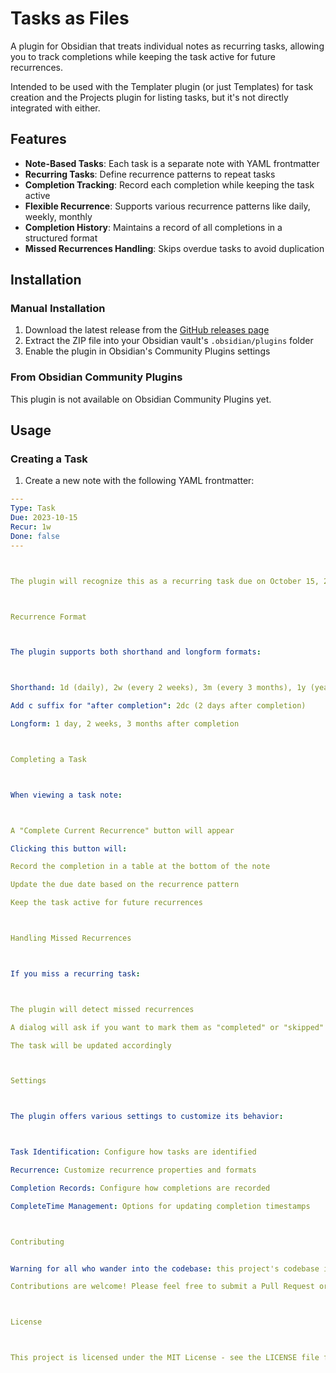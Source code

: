 # Tasks as Files

A plugin for Obsidian that treats individual notes as recurring tasks, allowing you to track completions while keeping the task active for future recurrences.

Intended to be used with the Templater plugin (or just Templates) for task creation and the Projects plugin for listing tasks, but it's not directly integrated with either. 

## Features

- **Note-Based Tasks**: Each task is a separate note with YAML frontmatter
- **Recurring Tasks**: Define recurrence patterns to repeat tasks
- **Completion Tracking**: Record each completion while keeping the task active
- **Flexible Recurrence**: Supports various recurrence patterns like daily, weekly, monthly
- **Completion History**: Maintains a record of all completions in a structured format
- **Missed Recurrences Handling**: Skips overdue tasks to avoid duplication

## Installation

### Manual Installation

1. Download the latest release from the [GitHub releases page](https://github.com/yourusername/obsidian-tasks-as-files/releases)
2. Extract the ZIP file into your Obsidian vault's `.obsidian/plugins` folder
3. Enable the plugin in Obsidian's Community Plugins settings

### From Obsidian Community Plugins 

This plugin is not available on Obsidian Community Plugins yet. 

## Usage

### Creating a Task

1. Create a new note with the following YAML frontmatter:

```yaml
---
Type: Task
Due: 2023-10-15
Recur: 1w
Done: false
---



The plugin will recognize this as a recurring task due on October 15, 2023, that repeats weekly.



Recurrence Format



The plugin supports both shorthand and longform formats:



Shorthand: 1d (daily), 2w (every 2 weeks), 3m (every 3 months), 1y (yearly)

Add c suffix for "after completion": 2dc (2 days after completion)

Longform: 1 day, 2 weeks, 3 months after completion



Completing a Task



When viewing a task note:



A "Complete Current Recurrence" button will appear

Clicking this button will:

Record the completion in a table at the bottom of the note

Update the due date based on the recurrence pattern

Keep the task active for future recurrences



Handling Missed Recurrences



If you miss a recurring task:



The plugin will detect missed recurrences

A dialog will ask if you want to mark them as "completed" or "skipped"

The task will be updated accordingly



Settings



The plugin offers various settings to customize its behavior:



Task Identification: Configure how tasks are identified

Recurrence: Customize recurrence properties and formats

Completion Records: Configure how completions are recorded

CompleteTime Management: Options for updating completion timestamps



Contributing


Warning for all who wander into the codebase: this project's codebase is nearly all written by LLM. Some design decisions may be suboptimal as a result. 

Contributions are welcome! Please feel free to submit a Pull Request or create an Issue on GitHub.



License



This project is licensed under the MIT License - see the LICENSE file for details.
